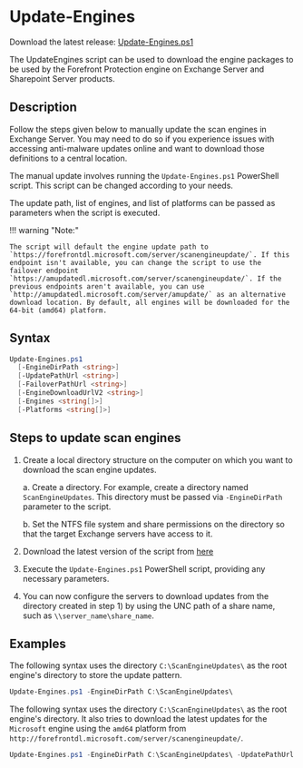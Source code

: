 # Update-Engines

Download the latest release: [Update-Engines.ps1](https://github.com/microsoft/CSS-Exchange/releases/latest/download/Update-Engines.ps1)

The UpdateEngines script can be used to download the engine packages to be used by the Forefront Protection engine on Exchange Server and Sharepoint Server products.

## Description

Follow the steps given below to manually update the scan engines in Exchange Server. You may need to do so if you experience issues with accessing anti-malware updates online and want to download those definitions to a central location.

The manual update involves running the `Update-Engines.ps1` PowerShell script. This script can be changed according to your needs.

The update path, list of engines, and list of platforms can be passed as parameters when the script is executed.

!!! warning "Note:"

    The script will default the engine update path to `https://forefrontdl.microsoft.com/server/scanengineupdate/`. If this endpoint isn't available, you can change the script to use the failover endpoint `https://amupdatedl.microsoft.com/server/scanengineupdate/`. If the previous endpoints aren't available, you can use `http://amupdatedl.microsoft.com/server/amupdate/` as an alternative download location. By default, all engines will be downloaded for the 64-bit (amd64) platform.

## Syntax

```powershell
Update-Engines.ps1
  [-EngineDirPath <string>]
  [-UpdatePathUrl <string>]
  [-FailoverPathUrl <string>]
  [-EngineDownloadUrlV2 <string>]
  [-Engines <string[]>]
  [-Platforms <string[]>]
```

## Steps to update scan engines

1. Create a local directory structure on the computer on which you want to download the scan engine updates.

    a. Create a directory. For example, create a directory named `ScanEngineUpdates`. This directory must be passed via `-EngineDirPath` parameter to the script.

    b. Set the NTFS file system and share permissions on the directory so that the target Exchange servers have access to it.

2. Download the latest version of the script from [here](https://github.com/microsoft/CSS-Exchange/releases/latest/download/Update-Engines.ps1)

3. Execute the `Update-Engines.ps1` PowerShell script, providing any necessary parameters.

4. You can now configure the servers to download updates from the directory created in step 1) by using the UNC path of a share name, such as `\\server_name\share_name`.

## Examples

The following syntax uses the directory `C:\ScanEngineUpdates\` as the root engine's directory to store the update pattern.

```powershell
Update-Engines.ps1 -EngineDirPath C:\ScanEngineUpdates\
```

The following syntax uses the directory `C:\ScanEngineUpdates\` as the root engine's directory. It also tries to download the latest updates for the `Microsoft` engine using the `amd64` platform from `http://forefrontdl.microsoft.com/server/scanengineupdate/`.

```powershell
Update-Engines.ps1 -EngineDirPath C:\ScanEngineUpdates\ -UpdatePathUrl http://forefrontdl.microsoft.com/server/scanengineupdate/ -Engines Microsoft -Platforms amd64
```
